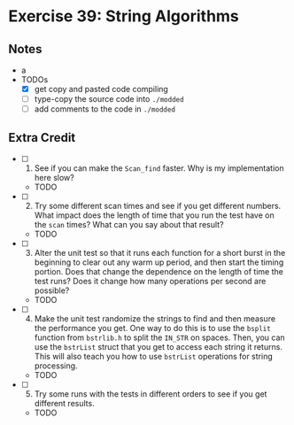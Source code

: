 # Exercise 39: String Algorithms

## Notes

- a
- TODOs
  - [x] get copy and pasted code compiling
  - [ ] type-copy the source code into `./modded`
  - [ ] add comments to the code in `./modded`

## Extra Credit

- [ ] 1. See if you can make the `Scan_find` faster. Why is my implementation here slow?
  - TODO
- [ ] 2. Try some different scan times and see if you get different numbers. What impact does the length of time that you run the test have on the `scan` times? What can you say about that result?
  - TODO
- [ ] 3. Alter the unit test so that it runs each function for a short burst in the beginning to clear out any warm up period, and then start the timing portion. Does that change the dependence on the length of time the test runs? Does it change how many operations per second are possible?
  - TODO
- [ ] 4. Make the unit test randomize the strings to find and then measure the performance you get. One way to do this is to use the `bsplit` function from `bstrlib.h` to split the `IN_STR` on spaces. Then, you can use the `bstrList` struct that you get to access each string it returns. This will also teach you how to use `bstrList` operations for string processing.
  - TODO
- [ ] 5. Try some runs with the tests in different orders to see if you get different results.
  - TODO
